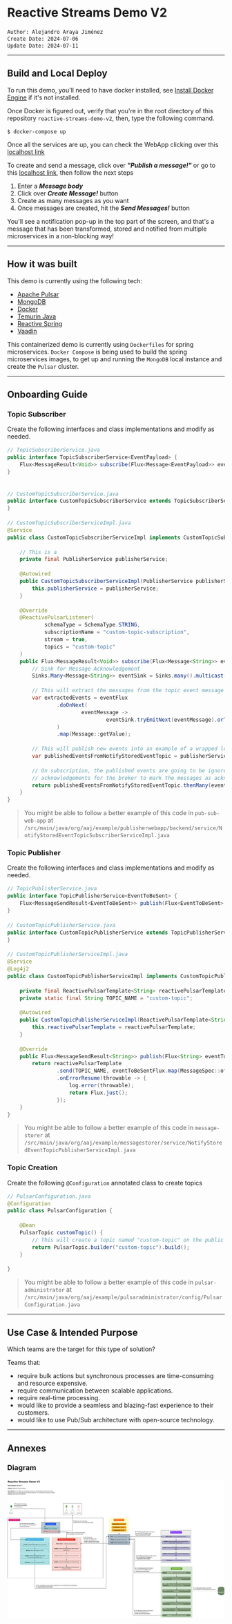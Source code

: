 # Reactive Streams Demo V2

    Author: Alejandro Araya Jiménez
    Create Date: 2024-07-06
    Update Date: 2024-07-11

---

## Build and Local Deploy

To run this demo, you'll need to have docker installed, see [Install Docker Engine](https://docs.docker.com/engine/install/) if it's not
installed.

Once Docker is figured out, verify that you're in the root directory of this repository `reactive-streams-demo-v2`, then, type the
following command.

```shell
$ docker-compose up
```

Once all the services are up, you can check the WebApp clicking over this [localhost link](http://localhost:8083/)

To create and send a message, click over ***"Publish a message!"*** or go to this
[localhost link](http://localhost:8083/publish-event-view), then follow the next steps

1. Enter a ***Message body***
2. Click over ***Create Message!*** button
3. Create as many messages as you want
4. Once messages are created, hit the ***Send Messages!*** button

You'll see a notification pop-up in the top part of the screen, and that's a message that has been transformed, stored and notified from
multiple microservices in a non-blocking way!

---

## How it was built

This demo is currently using the following tech:

* [Apache Pulsar](https://pulsar.apache.org/)
* [MongoDB](https://www.mongodb.com/)
* [Docker](https://www.docker.com/get-started/)
* [Temurin Java](https://adoptium.net/temurin/releases/)
* [Reactive Spring](https://spring.io/reactive)
* [Vaadin](https://vaadin.com/)

This containerized demo is currently using `Dockerfiles` for spring microservices.
`Docker Compose` is being used to build the spring microservices images,
to get up and running the `MongoDB` local instance and create the `Pulsar` cluster.

---

## Onboarding Guide

### Topic Subscriber

Create the following interfaces and class implementations and modify as needed.

```java
// TopicSubscriberService.java
public interface TopicSubscriberService<EventPayload> {
    Flux<MessageResult<Void>> subscribe(Flux<Message<EventPayload>> eventFlux);
}


// CustomTopicSubscriberService.java 
public interface CustomTopicSubscriberService extends TopicSubscriberService<String> {
}

// CustomTopicSubscriberServiceImpl.java 
@Service
public class CustomTopicSubscriberServiceImpl implements CustomTopicSubscriberService {

    // This is a 
    private final PublisherService publisherService;

    @Autowired
    public CustomTopicSubscriberServiceImpl(PublisherService publisherService) {
        this.publisherService = publisherService;
    }

    @Override
    @ReactivePulsarListener(
            schemaType = SchemaType.STRING,
            subscriptionName = "custom-topic-subscription",
            stream = true,
            topics = "custom-topic"
    )
    public Flux<MessageResult<Void>> subscribe(Flux<Message<String>> eventFlux) {
        // Sink for Message Acknowledgement
        Sinks.Many<Message<String>> eventSink = Sinks.many().multicast().onBackpressureBuffer();

        // This will extract the messages from the topic event message wrapper
        var extractedEvents = eventFlux
                .doOnNext(
                        eventMessage ->
                                eventSink.tryEmitNext(eventMessage).orThrow()
                )
                .map(Message::getValue);

        // This will publish new events into an example of a wrapped local Hot Stream Service for another topic
        var publishedEventsFromNotifyStoredEventTopic = publisherService.publish(extractedEvents);

        // On subscription, the published events are going to be ignored, and will pass on to the eventSink to publish the
        // acknowledgements for the broker to mark the messages as acknowledged
        return publishedEventsFromNotifyStoredEventTopic.thenMany(eventSink.asFlux().map(MessageResult::acknowledge));
    }
}
```

> You might be able to follow a better example of this code in `pub-sub-web-app`
> at `/src/main/java/org/aaj/example/publisherwebapp/backend/service/NotifyStoredEventTopicSubscriberServiceImpl.java`

### Topic Publisher

Create the following interfaces and class implementations and modify as needed.

```java
// TopicPublisherService.java
public interface TopicPublisherService<EventToBeSent> {
    Flux<MessageSendResult<EventToBeSent>> publish(Flux<EventToBeSent> eventToBeSentFlux);
}

// CustomTopicPublisherService.java
public interface CustomTopicPublisherService extends TopicPublisherService<String> {
}

// CustomTopicPublisherServiceImpl.java
@Service
@Log4j2
public class CustomTopicPublisherServiceImpl implements CustomTopicPublisherService {

    private final ReactivePulsarTemplate<String> reactivePulsarTemplate;
    private static final String TOPIC_NAME = "custom-topic";

    @Autowired
    public CustomTopicPublisherServiceImpl(ReactivePulsarTemplate<String> reactivePulsarTemplate) {
        this.reactivePulsarTemplate = reactivePulsarTemplate;
    }

    @Override
    public Flux<MessageSendResult<String>> publish(Flux<String> eventToBeSentFlux) {
        return reactivePulsarTemplate
                .send(TOPIC_NAME, eventToBeSentFlux.map(MessageSpec::of))
                .onErrorResume(throwable -> {
                    log.error(throwable);
                    return Flux.just();
                });
    }
}
```

> You might be able to follow a better example of this code in `message-storer`
> at `/src/main/java/org/aaj/example/messagestorer/service/NotifyStoredEventTopicPublisherServiceImpl.java`

### Topic Creation

Create the following `@Configuration` annotated class to create topics

```java
// PulsarConfiguration.java
@Configuration
public class PulsarConfiguration {

    @Bean
    PulsarTopic customTopic() {
        // This will create a topic named "custom-topic" on the public namespace
        return PulsarTopic.builder("custom-topic").build();
    }

}
```

> You might be able to follow a better example of this code in `pulsar-administrator`
> at `/src/main/java/org/aaj/example/pulsaradministrator/config/PulsarConfiguration.java`

---

## Use Case & Intended Purpose

Which teams are the target for this type of solution?

Teams that:
* require bulk actions but synchronous processes are time-consuming and resource expensive.
* require communication between scalable applications.
* require real-time processing.
* would like to provide a seamless and blazing-fast experience to their customers.
* would like to use Pub/Sub architecture with open-source technology.
---

## Annexes

### Diagram

![](annexes/diagram/reactive-streams-demo-v2.svg "Demo Diagram")


